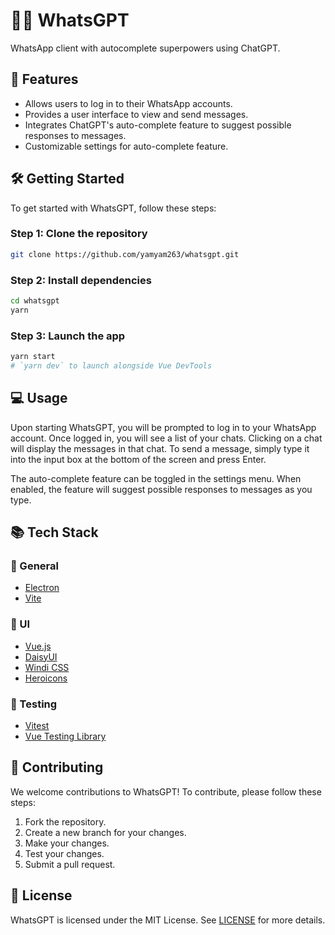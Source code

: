 # 💬🧠 WhatsGPT

WhatsApp client with autocomplete superpowers using ChatGPT.

## 🚀 Features

- Allows users to log in to their WhatsApp accounts.
- Provides a user interface to view and send messages.
- Integrates ChatGPT's auto-complete feature to suggest possible responses to messages.
- Customizable settings for auto-complete feature.

## 🛠️ Getting Started

To get started with WhatsGPT, follow these steps:

### Step 1: Clone the repository

```bash
git clone https://github.com/yamyam263/whatsgpt.git
```

### Step 2: Install dependencies

```bash
cd whatsgpt
yarn
```

### Step 3: Launch the app

```bash
yarn start
# `yarn dev` to launch alongside Vue DevTools
```

## 💻 Usage

Upon starting WhatsGPT, you will be prompted to log in to your WhatsApp account. Once logged in, you will see a list of your chats. Clicking on a chat will display the messages in that chat. To send a message, simply type it into the input box at the bottom of the screen and press Enter.

The auto-complete feature can be toggled in the settings menu. When enabled, the feature will suggest possible responses to messages as you type.

## 📚 Tech Stack

### 📄 General

- [Electron](https://www.electronjs.org/)
- [Vite](https://vitejs.dev/)

### 🎨 UI

- [Vue.js](https://vuejs.org/)
- [DaisyUI](https://daisyui.com/)
- [Windi CSS](https://windicss.org/)
- [Heroicons](https://heroicons.com/)

### 🧪 Testing

- [Vitest](https://vitest.dev/)
- [Vue Testing Library](https://testing-library.com/docs/vue-testing-library/intro/)

## 🤝 Contributing

We welcome contributions to WhatsGPT!
To contribute, please follow these steps:

1. Fork the repository.
2. Create a new branch for your changes.
3. Make your changes.
4. Test your changes.
5. Submit a pull request.

## 📄 License

WhatsGPT is licensed under the MIT License. See [LICENSE](LICENSE) for more details.
